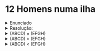 # 12 Homens numa ilha

<details>
<summary open>Enunciado</summary>

Uma ilha tem 12 homens.

Todos têm o mesmo peso, exceto 1, que é ligeiramente mais leve ou pesado que os demais.

Nessa ilha não há nenhuma balança, mas há uma gangorra.

Como descobrir quem tem o peso diferente usando a gangorra apenas 3 vezes?
</details>

<details>
<summary>Resolução: </summary>

Vamos supor que os 12 homens se chamam: A, B, C, D, E, F, G, H, I, J, K, L.

A primeira pesagem é (ABCD) com (EFGH) e ficando de fora (IJKL).

Resulta em 3 possibilidades
</details>

<details>
<summary>(ABCD) = (EFGH)</summary>
Conclusão: o diferente está entre (IJKL)

Segunda pesagem: IJ ? KA

* IJ = KA:

  Conclusão: L (+) ou L(-)

  Terceira pesagem: L ? A

  * L > A => L(+)
  * L < A => L(-)
* IJ > KA:

  Conclusão: IJ (+) ou K (-)

  Terceira pesagem: I ? J

  * I = J: K (-)
  * I > J: I (+)
  * I < J: J (+)
* IJ < KA:

  Conclusão: IJ (-) ou K (+)

  Terceira pesagem: I ? J

  * I = J: K (+)
  * I > J: J (-)
  * I < J: I (-)

</details>

<details>
<summary>(ABCD) > (EFGH)</summary>
Conclusão: (ABCD) (+) ou (EFGH) (-)

Segunda pesagem: ABE ? CFI
* ABE = CFI:

  Conclusão: D (+), G (-) ou H (-)

  Terceira Pesagem: G ? H
  * G = H: D (+)
  * G > H: H (-)
  * G < H: G (-)
* ABE > CFI:

  Conclusão: A (+), B (+) ou F (-)

  Terceira Pesagem: A ? B
  * A = B: F (-)
  * A > B: A (+)
  * A < B: B (+)
* ABE < CFI:

  Conclusão: E (-) ou  C (+)

  Terceira Pesagem: EC ? IJ
  * EC > IJ: C (+)
  * EC < IJ: E (-)
</details>



<details>
<summary >(ABCD) < (EFGH)</summary>
Conclusão (ABCD) (-) ou (EFGH) (+)

Segunda pesagem: ABE ? CFI
* ABE = CFI:

  Conclusão: D (-), G (+) ou H (+)

  Terceira pesagem: G ? H
  * G = H: D (-)
  * G > H: G (+)
  * G < H: H (+)
* ABE > CFI:

  Conclusão: E (+), C (-)

  Terceira Pesagem: EC ? IJ
  * EC > IJ: E (+)
  * EC < IJ: C (-)
* ABE < CFI:

  Conclusão: A (-), B (-), F (+)

  Terceira pesagem: A ? B
  * A = B: F (+)
  * A > B: B (-)
  * A < B: A (-)

</details>
